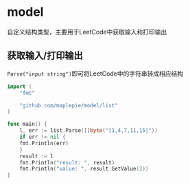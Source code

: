 # model

自定义结构类型，主要用于LeetCode中获取输入和打印输出

## 获取输入/打印输出

`Parse("input string")`即可将LeetCode中的字符串转成相应结构

```go
import (
    "fmt"

    "github.com/maplepie/model/list"
)

func main() {
    l, err := list.Parse([]byte("[1,4,7,11,15]"))
    if err != nil {
    fmt.Println(err)
    }
    result := l
    fmt.Println("result: ", result)
    fmt.Println("value: ", result.GetValue(2))
}
```
